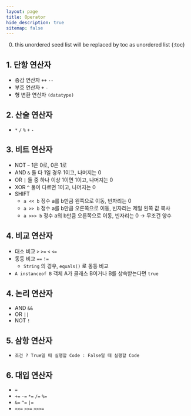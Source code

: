 ```yaml
---
layout: page
title: Operator
hide_description: true
sitemap: false
---
```

0. this unordered seed list will be replaced by toc as unordered list
{:toc}

## 1. 단항 연산자

- 증감 연산자 `++` `--`
- 부호 연산자 `+` `-`
- 형 변환 연산자 `(datatype)`

## 2. 산술 연산자

- `*` `/` `%` `+` `-`

## 3. 비트 연산자

- NOT `~` 1은 0로, 0은 1로
- AND `&` 둘 다 1일 경우 1이고, 나머지는 0
- OR `|` 둘 중 하나 이상 1이면 1이고, 나머지는 0
- XOR `^` 둘이 다르면 1이고, 나머지는 0
- SHIFT
    - `a << b` 정수 a를 b만큼 왼쪽으로 이동, 빈자리는 0
    - `a >> b` 정수 a를 b만큼 오른쪽으로 이동, 빈자리는 제일 왼쪽 값 복사
    - `a >>> b` 정수 a의 b만큼 오른쪽으로 이동, 빈자리는 0 → 무조건 양수

## 4. 비교 연산자

- 대소 비교 `>` `>=` `<` `<=`
- 동등 비교 `==` `!=`
    - `String` 의 경우, `equals()` 로 동등 비교
- `A instanceof B`  객체 A가 클래스 B이거나 B를 상속받는다면 `true`

## 4. 논리 연산자

- AND `&&`
- OR `||`
- NOT `!`

## 5. 삼항 연산자

- `조건 ? True일 때 실행할 Code : False일 때 실행할 Code`

## 6. 대입 연산자

- `=`
- `+=` `-=` `*=` `/=` `%=`
- `&=` `^=` `|=`
- `<<=` `>>=` `>>>=`
